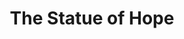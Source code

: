 ---
pid: llp377
title: The Statue of Hope
location_transcription: 
coordinates: "[-75.163508902393, 39.955256411369]"
zipcode: '19120'
gen_neighborhood: North Philadelphia
neighborhood: Logan,Olney
outside_phl: 
age: '9'
age_range: 6-13
instagram: 
image_file_name: llp_377.jpg
proposal_transcription: |-
  Always be TRUE


  My statue is about Hope because a lot of people need hope in the world
topic: Uplifting
topic_summary: '0'
type: Sculpture Statue
keywords_other: hope, true
credit: Jamil
image_labels: 
twitter: 
facebook: 
permalink: "/monuments/llp377/"
layout: item-page
---